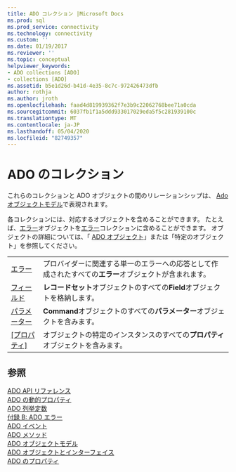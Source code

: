 ```yaml
---
title: ADO コレクション |Microsoft Docs
ms.prod: sql
ms.prod_service: connectivity
ms.technology: connectivity
ms.custom: ''
ms.date: 01/19/2017
ms.reviewer: ''
ms.topic: conceptual
helpviewer_keywords:
- ADO collections [ADO]
- collections [ADO]
ms.assetid: b5e1d26d-b41d-4e35-8c7c-972426473dfb
author: rothja
ms.author: jroth
ms.openlocfilehash: faad4d819939362f7e3b9c22062768bee71a0cda
ms.sourcegitcommit: 6037fb1f1a5ddd933017029eda5f5c281939100c
ms.translationtype: MT
ms.contentlocale: ja-JP
ms.lasthandoff: 05/04/2020
ms.locfileid: "82749357"
---
```

# <a name="ado-collections"></a>ADO のコレクション
これらのコレクションと ADO オブジェクトの間のリレーションシップは、 [Ado オブジェクトモデル](../../../ado/reference/ado-api/ado-object-model.md)で表現されます。  
  
 各コレクションには、対応するオブジェクトを含めることができます。 たとえば、[エラー](../../../ado/reference/ado-api/error-object.md)オブジェクトを[エラー](../../../ado/reference/ado-api/errors-collection-ado.md)コレクションに含めることができます。 オブジェクトの詳細については、「 [ADO オブジェクト](../../../ado/reference/ado-api/ado-objects-and-interfaces.md)」または「特定のオブジェクト」を参照してください。  
  
|||  
|-|-|  
|[エラー](../../../ado/reference/ado-api/errors-collection-ado.md)|プロバイダーに関連する単一のエラーへの応答として作成されたすべての**エラー**オブジェクトが含まれます。|  
|[フィールド](../../../ado/reference/ado-api/fields-collection-ado.md)|**レコードセット**オブジェクトのすべての**Field**オブジェクトを格納します。|  
|[パラメーター](../../../ado/reference/ado-api/parameters-collection-ado.md)|**Command**オブジェクトのすべての**パラメーター**オブジェクトを含みます。|  
|[[プロパティ]](../../../ado/reference/ado-api/properties-collection-ado.md)|オブジェクトの特定のインスタンスのすべての**プロパティ**オブジェクトを含みます。|  
  
## <a name="see-also"></a>参照  
 [ADO API リファレンス](../../../ado/reference/ado-api/ado-api-reference.md)   
 [ADO の動的プロパティ](../../../ado/reference/ado-api/ado-dynamic-properties.md)   
 [ADO 列挙定数](../../../ado/reference/ado-api/ado-enumerated-constants.md)   
 [付録 B: ADO エラー](../../../ado/guide/appendixes/appendix-b-ado-errors.md)   
 [ADO イベント](../../../ado/reference/ado-api/ado-events.md)   
 [ADO メソッド](../../../ado/reference/ado-api/ado-methods.md)   
 [ADO オブジェクトモデル](../../../ado/reference/ado-api/ado-object-model.md)   
 [ADO オブジェクトとインターフェイス](../../../ado/reference/ado-api/ado-objects-and-interfaces.md)   
 [ADO のプロパティ](../../../ado/reference/ado-api/ado-properties.md)
